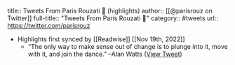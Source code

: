 title:: Tweets From Paris Rouzati 🥬 (highlights)
author:: [[@parisrouz on Twitter]]
full-title:: "Tweets From Paris Rouzati 🥬"
category:: #tweets
url:: https://twitter.com/parisrouz

- Highlights first synced by [[Readwise]] [[Nov 19th, 2022]]
	- “The only way to make sense out of change is to plunge into it, move with it, and join the dance.” –Alan Watts ([View Tweet](https://twitter.com/parisrouz/status/1402028567266004995))